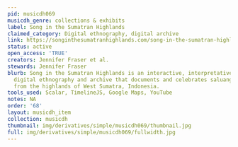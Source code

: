 ```yaml
---
pid: musicdh069
musicdh_genre: collections & exhibits
label: Song in the Sumatran Highlands
claimed_category: Digital ethnography, digital archive
link: https://songinthesumatranhighlands.com/song-in-the-sumatran-highlands/index
status: active
open_access: 'TRUE'
creators: Jennifer Fraser et al.
stewards: Jennifer Fraser
blurb: Song in the Sumatran Highlands is an interactive, interpretative, multimedia
  digital ethnography and archive that documents and celebrates saluang, a vocal genre
  from the highlands of West Sumatra, Indonesia.
tools_used: Scalar, TimelineJS, Google Maps, YouTube
notes: NA
order: '68'
layout: musicdh_item
collection: musicdh
thumbnail: img/derivatives/simple/musicdh069/thumbnail.jpg
full: img/derivatives/simple/musicdh069/fullwidth.jpg
---
```


